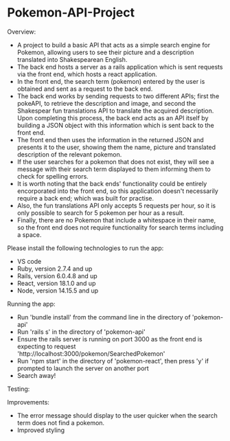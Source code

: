 # Pokemon-API-Project

Overview:
 -  A project to build a basic API that acts as a simple search engine for Pokemon, allowing users to see their picture and a description translated into
    Shakespearean English.
 -  The back end hosts a server as a rails application which is sent requests via the front end, which hosts a react application.
 -  In the front end, the search term (pokemon) entered by the user is obtained and sent as a request to the back end.
 -  The back end works by sending requests to two different APIs; first the pokeAPI, to retrieve the description and image, and second the 
    Shakespear fun translations API to translate the acquired description. Upon completing this process, the back end acts as an API itself by building
    a JSON object with this information which is sent back to the front end.
 -  The front end then uses the information in the returned JSON and presents it to the user, showing them the name, picture and translated description of
    the relevant pokemon.
 -  If the user searches for a pokemon that does not exist, they will see a message with their search term displayed to them informing them to check for spelling errors.
 -  It is worth noting that the back ends' functionality could be entirely encorporated into the front end, so this application doesn't necessarily require a back end; 
    which was built for practise.
 -  Also, the fun translations API only accepts 5 requests per hour, so it is only possible to search for 5 pokemon per hour as a result.
 -  Finally, there are no Pokemon that include a whitespace in their name, so the front end does not require functionality for search terms including a space. 


Please install the following technologies to run the app:
  -  VS code
  -  Ruby, version 2.7.4 and up
  -  Rails, version 6.0.4.8 and up
  -  React, version 18.1.0 and up
  -  Node, version 14.15.5 and up


Running the app:
  -  Run 'bundle install' from the command line in the directory of 'pokemon-api'
  -  Run 'rails s' in the directory of 'pokemon-api'
  -  Ensure the rails server is running on port 3000 as the front end is expecting to request 'http://localhost:3000/pokemon/SearchedPokemon'
  -  Run 'npm start' in the directory of 'pokemon-react', then press 'y' if prompted to launch the server on another port
  -  Search away!

Testing:


Improvements:
  - The error message should display to the user quicker when the search term does not find a pokemon.
  - Improved styling
